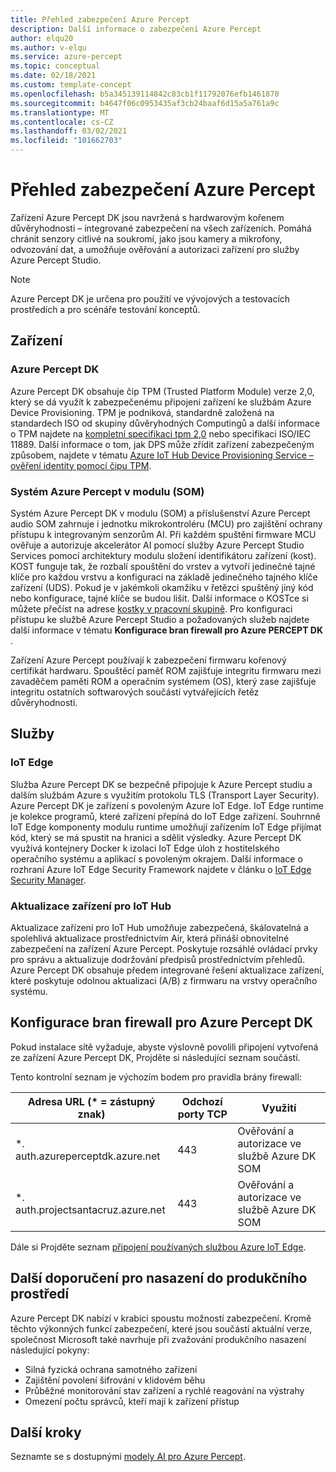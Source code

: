 ```yaml
---
title: Přehled zabezpečení Azure Percept
description: Další informace o zabezpečení Azure Percept
author: elqu20
ms.author: v-elqu
ms.service: azure-percept
ms.topic: conceptual
ms.date: 02/18/2021
ms.custom: template-concept
ms.openlocfilehash: b5a345139114842c83cb1f11792076efb1461870
ms.sourcegitcommit: b4647f06c0953435af3cb24baaf6d15a5a761a9c
ms.translationtype: MT
ms.contentlocale: cs-CZ
ms.lasthandoff: 03/02/2021
ms.locfileid: "101662703"
---
```

# <a name="azure-percept-security-overview"></a>Přehled zabezpečení Azure Percept

Zařízení Azure Percept DK jsou navržená s hardwarovým kořenem důvěryhodnosti – integrované zabezpečení na všech zařízeních. Pomáhá chránit senzory citlivé na soukromí, jako jsou kamery a mikrofony, odvozování dat, a umožňuje ověřování a autorizaci zařízení pro služby Azure Percept Studio.

> [!NOTE]
> Azure Percept DK je určena pro použití ve vývojových a testovacích prostředích a pro scénáře testování konceptů.

## <a name="devices"></a>Zařízení

### <a name="azure-percept-dk"></a>Azure Percept DK

Azure Percept DK obsahuje čip TPM (Trusted Platform Module) verze 2,0, který se dá využít k zabezpečenému připojení zařízení ke službám Azure Device Provisioning. TPM je podniková, standardně založená na standardech ISO od skupiny důvěryhodných Computingů a další informace o TPM najdete na [kompletní specifikaci tpm 2,0](https://trustedcomputinggroup.org/resource/tpm-library-specification/) nebo specifikaci ISO/IEC 11889. Další informace o tom, jak DPS může zřídit zařízení zabezpečeným způsobem, najdete v tématu [Azure IoT Hub Device Provisioning Service – ověření identity pomocí čipu TPM](https://docs.microsoft.com/azure/iot-dps/concepts-tpm-attestation).

### <a name="azure-percept-system-on-module-som"></a>Systém Azure Percept v modulu (SOM)

Systém Azure Percept DK v modulu (SOM) a příslušenství Azure Percept audio SOM zahrnuje i jednotku mikrokontroléru (MCU) pro zajištění ochrany přístupu k integrovaným senzorům AI. Při každém spuštění firmware MCU ověřuje a autorizuje akcelerátor AI pomocí služby Azure Percept Studio Services pomocí architektury modulu složení identifikátoru zařízení (kost). KOST funguje tak, že rozbalí spouštění do vrstev a vytvoří jedinečné tajné klíče pro každou vrstvu a konfiguraci na základě jedinečného tajného klíče zařízení (UDS). Pokud je v jakémkoli okamžiku v řetězci spuštěný jiný kód nebo konfigurace, tajné klíče se budou lišit. Další informace o KOSTce si můžete přečíst na adrese [kostky v pracovní skupině](https://trustedcomputinggroup.org/work-groups/dice-architectures/). Pro konfiguraci přístupu ke službě Azure Percept Studio a požadovaných služeb najdete další informace v tématu **Konfigurace bran firewall pro Azure PERCEPT DK** .

Zařízení Azure Percept používají k zabezpečení firmwaru kořenový certifikát hardwaru. Spouštěcí paměť ROM zajišťuje integritu firmwaru mezi zavaděčem paměti ROM a operačním systémem (OS), který zase zajišťuje integritu ostatních softwarových součástí vytvářejících řetěz důvěryhodnosti.

## <a name="services"></a>Služby

### <a name="iot-edge"></a>IoT Edge

Služba Azure Percept DK se bezpečně připojuje k Azure Percept studiu a dalším službám Azure s využitím protokolu TLS (Transport Layer Security). Azure Percept DK je zařízení s povoleným Azure IoT Edge. IoT Edge runtime je kolekce programů, které zařízení přepíná do IoT Edge zařízení. Souhrnně IoT Edge komponenty modulu runtime umožňují zařízením IoT Edge přijímat kód, který se má spustit na hranici a sdělit výsledky. Azure Percept DK využívá kontejnery Docker k izolaci IoT Edge úloh z hostitelského operačního systému a aplikací s povoleným okrajem. Další informace o rozhraní Azure IoT Edge Security Framework najdete v článku o [IoT Edge Security Manager](https://docs.microsoft.com/azure/iot-edge/iot-edge-security-manager?view=iotedge-2018-06).

### <a name="device-update-for-iot-hub"></a>Aktualizace zařízení pro IoT Hub

Aktualizace zařízení pro IoT Hub umožňuje zabezpečená, škálovatelná a spolehlivá aktualizace prostřednictvím Air, která přináší obnovitelné zabezpečení na zařízení Azure Percept. Poskytuje rozsáhlé ovládací prvky pro správu a aktualizuje dodržování předpisů prostřednictvím přehledů. Azure Percept DK obsahuje předem integrované řešení aktualizace zařízení, které poskytuje odolnou aktualizaci (A/B) z firmwaru na vrstvy operačního systému.

<!---I think the below topics need to be somewhere else, (i.e. not on the main page)
--->

## <a name="configuring-firewalls-for-azure-percept-dk"></a>Konfigurace bran firewall pro Azure Percept DK

Pokud instalace sítě vyžaduje, abyste výslovně povolili připojení vytvořená ze zařízení Azure Percept DK, Projděte si následující seznam součástí.

Tento kontrolní seznam je výchozím bodem pro pravidla brány firewall:

|Adresa URL (* = zástupný znak) |Odchozí porty TCP|    Využití|
|-------------------|------------------|---------|
|*. auth.azureperceptdk.azure.net|   443|    Ověřování a autorizace ve službě Azure DK SOM|
|*. auth.projectsantacruz.azure.net| 443|    Ověřování a autorizace ve službě Azure DK SOM|

Dále si Projděte seznam [připojení používaných službou Azure IoT Edge](https://docs.microsoft.com/azure/iot-edge/production-checklist?view=iotedge-2018-06#allow-connections-from-iot-edge-devices).

## <a name="additional-recommendations-for-deployment-to-production"></a>Další doporučení pro nasazení do produkčního prostředí

Azure Percept DK nabízí v krabici spoustu možností zabezpečení. Kromě těchto výkonných funkcí zabezpečení, které jsou součástí aktuální verze, společnost Microsoft také navrhuje při zvažování produkčního nasazení následující pokyny:

- Silná fyzická ochrana samotného zařízení
- Zajištění povolení šifrování v klidovém běhu
- Průběžné monitorování stav zařízení a rychlé reagování na výstrahy
- Omezení počtu správců, kteří mají k zařízení přístup

## <a name="next-steps"></a>Další kroky

Seznamte se s dostupnými [modely AI pro Azure Percept](./overview-ai-models.md).